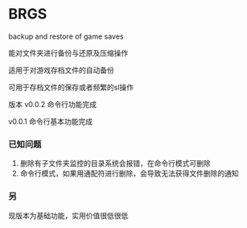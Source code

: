 # BRGS

backup and restore of game saves

能对文件夹进行备份与还原及压缩操作

适用于对游戏存档文件的自动备份

可用于存档文件的保存或者频繁的sl操作

版本
v0.0.2  命令行功能完成

v0.0.1  命令行基本功能完成





### 已知问题
1. 删除有子文件夹监控的目录系统会报错，在命令行模式可删除
2. 命令行模式，如果用通配符进行删除，会导致无法获得文件删除的通知

### 另
现版本为基础功能，实用价值很低很低